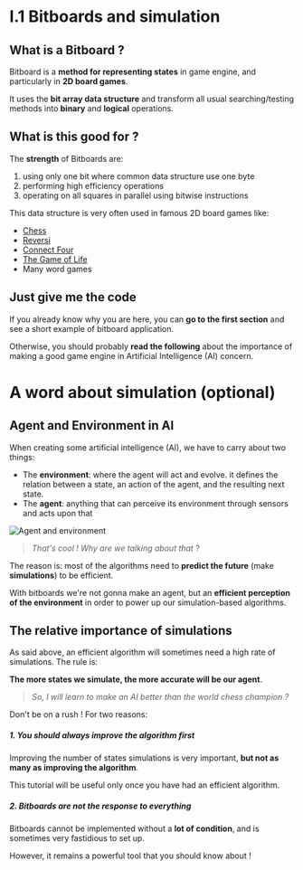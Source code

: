 # I.1 Bitboards and simulation

## What is a Bitboard ?

Bitboard is a **method for representing states** in game engine, and particularly in **2D board games**.

It uses the **bit array data structure** and transform all usual searching/testing methods into **binary** and **logical** operations.

## What is this good for ?

The **strength** of Bitboards are:
1. using only one bit where common data structure use one byte
2. performing high efficiency operations
3. operating on all squares in parallel using bitwise instructions

This data structure is very often used in famous 2D board games like:
* [Chess](https://en.wikipedia.org/wiki/Chess)
* [Reversi](https://en.wikipedia.org/wiki/Reversi)
* [Connect Four](https://en.wikipedia.org/wiki/Connect_Four)
* [The Game of Life](https://en.wikipedia.org/wiki/Conway%27s_Game_of_Life)
* Many word games

## Just give me the code

If you already know why you are here, you can **go to the first section** and see a short example of bitboard application.

Otherwise, you should probably **read the following** about the importance of making a good game engine in Artificial Intelligence (AI) concern.

# A word about simulation (optional)

## Agent and Environment in AI

When creating some artificial intelligence (AI), we have to carry about two things:
* The **environment**: where the agent will act and evolve. it defines the relation between a state, an action of the agent, and the resulting next state.
* The **agent**: anything that can perceive its environment through sensors and acts upon that

![Agent and environment](http://cs-alb-pc3.massey.ac.nz/notes/59302/fig02.01.gif)

> _That's cool ! Why are we talking about that_ ?

The reason is: most of the algorithms need to **predict the future** (make **simulations**) to be efficient.

With bitboards we're not gonna make an agent, but an **efficient perception of the environment** in order to power up our simulation-based algorithms.

## The relative importance of simulations

As said above, an efficient algorithm will sometimes need a high rate of simulations. The rule is:

**The more states we simulate, the more accurate will be our agent**.

> _So, I will learn to make an AI better than the world chess champion ?_

Don't be on a rush ! For two reasons:

##### 1. You should always **improve the algorithm first**

Improving the number of states simulations is very important, **but not as many as improving the algorithm**.

This tutorial will be useful only once you have had an efficient algorithm.

##### 2. Bitboards are **not the response to everything**

Bitboards cannot be implemented without a **lot of condition**, and is sometimes very fastidious to set up.

However, it remains a powerful tool that you should know about !
